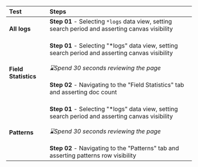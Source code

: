 | **Test**  | **Steps** |
| :------------ | :------------ |
| **All logs** | **Step 01** - Selecting `*logs` data view, setting search period and asserting canvas visibility<br><br>  |
| **Field Statistics** | **Step 01** - Selecting "*logs" data view, setting search period and asserting canvas visibility<br><br>_⌛Spend 30 seconds reviewing the page_<br><br>**Step 02** - Navigating to the "Field Statistics" tab and asserting doc count<br><br>  |
| **Patterns** | **Step 01** - Selecting "*logs" data view, setting search period and asserting canvas visibility<br><br>_⌛Spend 30 seconds reviewing the page_<br><br>**Step 02** - Navigating to the "Patterns" tab and asserting patterns row visibility  |